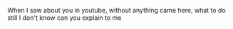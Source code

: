 
When I saw about you in youtube, without anything came here, what to do still I don't know can you explain to me
